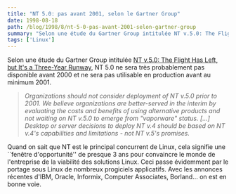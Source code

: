 ```yaml
---
title: "NT 5.0: pas avant 2001, selon le Gartner Group"
date: 1998-08-18
path: /blog/1998/8/nt-5-0-pas-avant-2001-selon-gartner-group
summary: "Selon une étude du Gartner Group intitulée NT v.5.0: The Flight Has Left, but It's a Three-Year Runway, NT 5.0 ne sera très probablement pas disponible avant 2000 et ne sera pas utilisable en production avant au minimum 2001."
tags: ['Linux']
---
```


<P>
Selon une étude du Gartner Group intitulée
<A HREF="http://advisor.gartner.com/n_inbox/hotcontent/hc_081198_5.html">NT v.5.0: The Flight Has Left, but It's a Three-Year Runway</A>,
NT 5.0 ne sera très probablement pas disponible avant 2000 et ne
sera pas utilisable en production avant au minimum 2001.
</P>

<BLOCKQUOTE><EM>
Organizations should not consider deployment of NT v.5.0 prior to 2001. We
believe organizations are better-served in the interim by evaluating
the costs and benefits of using alternative products and not waiting
on NT v.5.0 to emerge from "vaporware" status. [...]  Desktop or server
decisions to deploy NT v.4 should be based on NT v.4's capabilities and
limitations - not NT v.5's promises.
</EM></BLOCKQUOTE>
<P>
Quand on sait que NT est le principal concurrent de Linux, cela signifie
une ``fenêtre d'opportunité'' de presque 3 ans pour convaincre le monde
de l'entreprise de la viabilité des solutions Linux. Ceci passe évidemment
par le portage sous Linux de nombreux progiciels applicatifs. Avec les
annonces récentes d'IBM, Oracle, Informix, Computer Associates, Borland...
on est en bonne voie.
</P>


